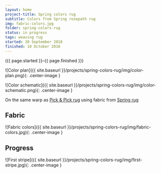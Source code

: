 ```yaml
---
layout: home
project-title: Spring colors rug
subtitle: Colors from Spring rosepath rug
img: fabric-colors.jpg
folder: spring-colors-rug
status: in progress
tags: weaving rug
started: 20 September 2018
finished: 10 October 2018
---
```

<p class="center">({{ page.started }}–{{ page.finished }})</p>

![Color plan]({{ site.baseurl }}/projects/spring-colors-rug/img/color-plan.png){: .center-image }

![Color schematic]({{ site.baseurl }}/projects/spring-colors-rug/img/color-schematic.png){: .center-image }

On the same warp as <a href="{{ site.baseurl }}/projects/pick-pick/pick-pick.html">Pick & Pick rug</a> using fabric from <a href="{{ site.baseurl }}/projects/spring-rug/spring-rug.html">Spring rug</a>

## Fabric
![Fabric colors]({{ site.baseurl }}/projects/spring-colors-rug/img/fabric-colors.jpg){: .center-image }

## Progress
![First stripe]({{ site.baseurl }}/projects/spring-colors-rug/img/first-stripe.jpg){: .center-image }
